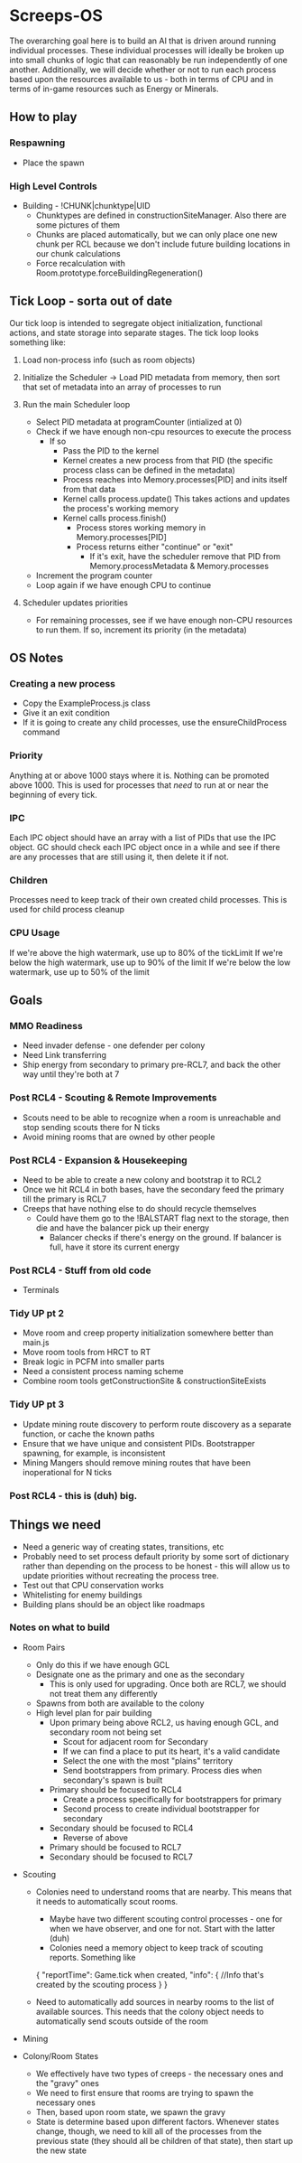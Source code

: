 # Screeps-OS

The overarching goal here is to build an AI that is driven around running individual processes.  These individual processes will ideally be broken up into small chunks of logic that can reasonably be run independently of one another.  Additionally, we will decide whether or not to run each process based upon the resources available to us - both in terms of CPU and in terms of in-game resources such as Energy or Minerals.

## How to play

### Respawning
- Place the spawn

### High Level Controls
- Building - !CHUNK|chunktype|UID
	- Chunktypes are defined in constructionSiteManager.  Also there are some pictures of them
	- Chunks are placed automatically, but we can only place one new chunk per RCL because we don't include future building locations in our chunk calculations
	- Force recalculation with Room.prototype.forceBuildingRegeneration()

## Tick Loop - sorta out of date

Our tick loop is intended to segregate object initialization, functional actions, and state storage into separate stages.  The tick loop looks something like:

1) Load non-process info (such as room objects)

2) Initialize the Scheduler -> Load PID metadata from memory, then sort that set of metadata into an array of processes to run

3) Run the main Scheduler loop
    - Select PID metadata at programCounter (intialized at 0)
    - Check if we have enough non-cpu resources to execute the process
        - If so
            - Pass the PID to the kernel
            - Kernel creates a new process from that PID (the specific process class can be defined in the metadata)
            - Process reaches into Memory.processes[PID] and inits itself from that data
            - Kernel calls process.update()
                This takes actions and updates the process's working memory
            - Kernel calls process.finish()
                - Process stores working memory in Memory.processes[PID]
                - Process returns either "continue" or "exit"
                    - If it's exit, have the scheduler remove that PID from Memory.processMetadata & Memory.processes
    - Increment the program counter
    - Loop again if we have enough CPU to continue

4) Scheduler updates priorities
    - For remaining processes, see if we have enough non-CPU resources to run them.  If so, increment its priority (in the metadata)

## OS Notes

### Creating a new process

- Copy the ExampleProcess.js class
- Give it an exit condition
- If it is going to create any child processes, use the ensureChildProcess command

### Priority

Anything at or above 1000 stays where it is.  Nothing can be promoted above 1000.  This is used for processes that _need_ to run at or near the beginning of every tick.

### IPC

Each IPC object should have an array with a list of PIDs that use the IPC object.  GC should check each IPC object once in a while and see if there are any processes that are still using it, then delete it if not.

### Children

Processes need to keep track of their own created child processes.  This is used for child process cleanup

### CPU Usage 

If we're above the high watermark, use up to 80% of the tickLimit
If we're below the high watermark, use up to 90% of the limit
If we're below the low watermark, use up to 50% of the limit

## Goals

### MMO Readiness
- Need invader defense - one defender per colony
- Need Link transferring
- Ship energy from secondary to primary pre-RCL7, and back the other way until they're both at 7

### Post RCL4 - Scouting & Remote Improvements
- Scouts need to be able to recognize when a room is unreachable and stop sending scouts there for N ticks
- Avoid mining rooms that are owned by other people

### Post RCL4 - Expansion & Housekeeping

- Need to be able to create a new colony and bootstrap it to RCL2
- Once we hit RCL4 in both bases, have the secondary feed the primary till the primary is RCL7
- Creeps that have nothing else to do should recycle themselves
    - Could have them go to the !BALSTART flag next to the storage, then die and have the balancer pick up their energy
        - Balancer checks if there's energy on the ground.  If balancer is full, have it store its current energy

### Post RCL4 - Stuff from old code

- Terminals

### Tidy UP pt 2

- Move room and creep property initialization somewhere better than main.js
- Move room tools from HRCT to RT
- Break logic in PCFM into smaller parts
- Need a consistent process naming scheme
- Combine room tools getConstructionSite & constructionSiteExists

### Tidy UP pt 3

- Update mining route discovery to perform route discovery as a separate function, or cache the known paths
- Ensure that we have unique and consistent PIDs.  Bootstrapper spawning, for example, is inconsistent
- Mining Mangers should remove mining routes that have been inoperational for N ticks

### Post RCL4 - this is (duh) big.

## Things we need

- Need a generic way of creating states, transitions, etc
- Probably need to set process default priority by some sort of dictionary rather than depending on the process to be honest - this will allow us to update priorities without recreating the process tree.
- Test out that CPU conservation works
- Whitelisting for enemy buildings
- Building plans should be an object like roadmaps

### Notes on what to build

- Room Pairs
    - Only do this if we have enough GCL
    - Designate one as the primary and one as the secondary
        - This is only used for upgrading.  Once both are RCL7, we should not treat them any differently
    - Spawns from both are available to the colony
    - High level plan for pair building
        - Upon primary being above RCL2, us having enough GCL, and secondary room not being set
            - Scout for adjacent room for Secondary
            - If we can find a place to put its heart, it's a valid candidate
            - Select the one with the most "plains" territory
            - Send bootstrappers from primary.  Process dies when secondary's spawn is built
        - Primary should be focused to RCL4
            - Create a process specifically for bootstrappers for primary
            - Second process to create individual bootstrapper for secondary
        - Secondary should be focused to RCL4
            - Reverse of above
        - Primary should be focused to RCL7
        - Secondary should be focused to RCL7

- Scouting
    - Colonies need to understand rooms that are nearby.  This means that it needs to automatically scout rooms.
        - Maybe have two different scouting control processes - one for when we have observer, and one for not.  Start with the latter (duh)
        - Colonies need a memory object to keep track of scouting reports.  Something like 

        {
            "reportTime": Game.tick when created,
            "info": {
                //Info that's created by the scouting process
            }
        }
    - Need to automatically add sources in nearby rooms to the list of available sources.  This needs that the colony object needs to automatically send scouts outside of the room

- Mining

- Colony/Room States
    - We effectively have two types of creeps - the necessary ones and the "gravy" ones
    - We need to first ensure that rooms are trying to spawn the necessary ones
    - Then, based upon room state, we spawn the gravy
    - State is determine based upon different factors.  Whenever states change, though, we need to kill all of the processes from the previous state (they should all be children of that state), then start up the new state